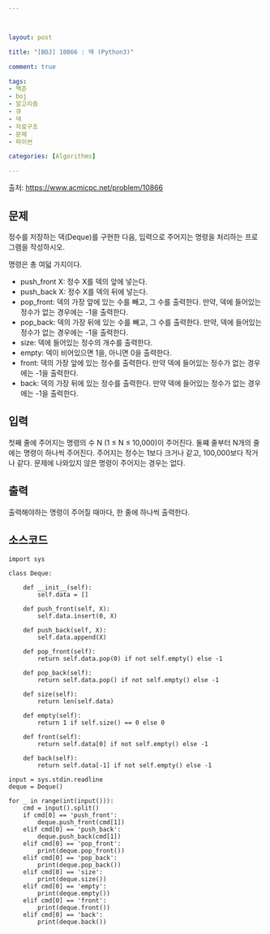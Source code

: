 ```yaml
---



layout: post

title: "[BOJ] 10866 : 덱 (Python3)"

comment: true

tags:
- 백준
- boj
- 알고리즘
- 큐
- 덱
- 자료구조
- 문제
- 파이썬

categories: [Algorithms]

---
```




출처: https://www.acmicpc.net/problem/10866



## 문제
정수를 저장하는 덱(Deque)를 구현한 다음, 입력으로 주어지는 명령을 처리하는 프로그램을 작성하시오.

명령은 총 여덟 가지이다.

- push_front X: 정수 X를 덱의 앞에 넣는다.
- push_back X: 정수 X를 덱의 뒤에 넣는다.
- pop_front: 덱의 가장 앞에 있는 수를 빼고, 그 수를 출력한다. 만약, 덱에 들어있는 정수가 없는 경우에는 -1을 출력한다.
- pop_back: 덱의 가장 뒤에 있는 수를 빼고, 그 수를 출력한다. 만약, 덱에 들어있는 정수가 없는 경우에는 -1을 출력한다.
- size: 덱에 들어있는 정수의 개수를 출력한다.
- empty: 덱이 비어있으면 1을, 아니면 0을 출력한다.
- front: 덱의 가장 앞에 있는 정수를 출력한다. 만약 덱에 들어있는 정수가 없는 경우에는 -1을 출력한다.
- back: 덱의 가장 뒤에 있는 정수를 출력한다. 만약 덱에 들어있는 정수가 없는 경우에는 -1을 출력한다.

## 입력
첫째 줄에 주어지는 명령의 수 N (1 ≤ N ≤ 10,000)이 주어진다. 둘쨰 줄부터 N개의 줄에는 명령이 하나씩 주어진다. 주어지는 정수는 1보다 크거나 같고, 100,000보다 작거나 같다. 문제에 나와있지 않은 명령이 주어지는 경우는 없다.


## 출력
출력해야하는 명령이 주어질 때마다, 한 줄에 하나씩 출력한다.

## 소스코드
```
import sys

class Deque:

    def __init__(self):
        self.data = []

    def push_front(self, X):
        self.data.insert(0, X)

    def push_back(self, X):
        self.data.append(X)

    def pop_front(self):
        return self.data.pop(0) if not self.empty() else -1

    def pop_back(self):
        return self.data.pop() if not self.empty() else -1

    def size(self):
        return len(self.data)

    def empty(self):
        return 1 if self.size() == 0 else 0

    def front(self):
        return self.data[0] if not self.empty() else -1

    def back(self):
        return self.data[-1] if not self.empty() else -1

input = sys.stdin.readline
deque = Deque()

for _ in range(int(input())):
    cmd = input().split()
    if cmd[0] == 'push_front':
        deque.push_front(cmd[1])
    elif cmd[0] == 'push_back':
        deque.push_back(cmd[1])
    elif cmd[0] == 'pop_front':
        print(deque.pop_front())
    elif cmd[0] == 'pop_back':
        print(deque.pop_back())
    elif cmd[0] == 'size':
        print(deque.size())
    elif cmd[0] == 'empty':
        print(deque.empty())
    elif cmd[0] == 'front':
        print(deque.front())
    elif cmd[0] == 'back':
        print(deque.back())
```
